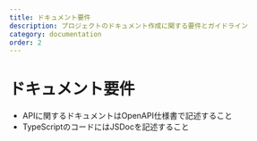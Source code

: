 ```yaml
---
title: ドキュメント要件
description: プロジェクトのドキュメント作成に関する要件とガイドライン
category: documentation
order: 2
---
```


# ドキュメント要件

- APIに関するドキュメントはOpenAPI仕様書で記述すること
- TypeScriptのコードにはJSDocを記述すること
